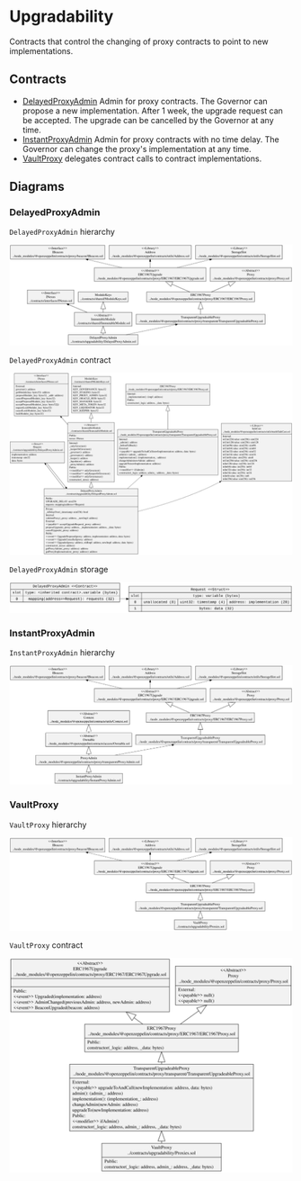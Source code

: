 # Upgradability

Contracts that control the changing of proxy contracts to point to new implementations.

## Contracts

* [DelayedProxyAdmin](./DelayedProxyAdmin.sol) Admin for proxy contracts. The Governor can propose a new implementation. After 1 week, the upgrade request can be accepted. The upgrade can be cancelled by the Governor at any time.
* [InstantProxyAdmin](./InstantProxyAdmin.sol) Admin for proxy contracts with no time delay. The Governor can change the proxy's implementation at any time.
* [VaultProxy](./Proxies.sol) delegates contract calls to contract implementations.

## Diagrams

### DelayedProxyAdmin

`DelayedProxyAdmin` hierarchy

![DelayedProxyAdmin Hierarchy](../../docs/DelayedProxyAdminHierarchy.svg)

`DelayedProxyAdmin` contract

![DelayedProxyAdmin](../../docs/DelayedProxyAdmin.svg)

`DelayedProxyAdmin` storage

![DelayedProxyAdmin Storage](../../docs/DelayedProxyAdminStorage.svg)

### InstantProxyAdmin

`InstantProxyAdmin` hierarchy

![InstantProxyAdmin Hierarchy](../../docs/InstantProxyAdminHierarchy.svg)

### VaultProxy

`VaultProxy` hierarchy

![VaultProxy Hierarchy](../../docs/VaultProxyHierarchy.svg)

`VaultProxy` contract

![VaultProxy](../../docs/VaultProxy.svg)
